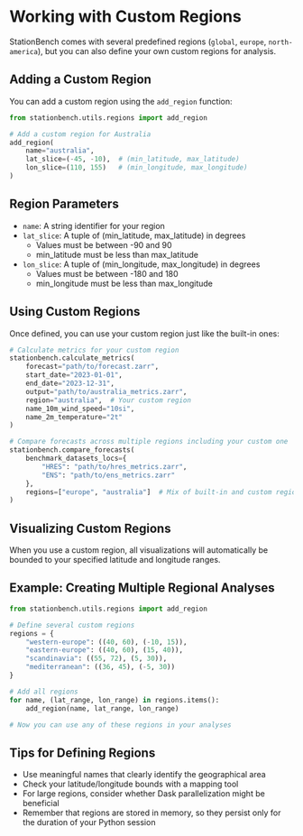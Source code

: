 # Working with Custom Regions

StationBench comes with several predefined regions (`global`, `europe`, `north-america`), but you can also define your own custom regions for analysis.

## Adding a Custom Region

You can add a custom region using the `add_region` function:

```python
from stationbench.utils.regions import add_region

# Add a custom region for Australia
add_region(
    name="australia", 
    lat_slice=(-45, -10),  # (min_latitude, max_latitude)
    lon_slice=(110, 155)   # (min_longitude, max_longitude)
)
```

## Region Parameters

- `name`: A string identifier for your region
- `lat_slice`: A tuple of (min_latitude, max_latitude) in degrees
  - Values must be between -90 and 90
  - min_latitude must be less than max_latitude
- `lon_slice`: A tuple of (min_longitude, max_longitude) in degrees
  - Values must be between -180 and 180
  - min_longitude must be less than max_longitude

## Using Custom Regions

Once defined, you can use your custom region just like the built-in ones:

```python
# Calculate metrics for your custom region
stationbench.calculate_metrics(
    forecast="path/to/forecast.zarr",
    start_date="2023-01-01",
    end_date="2023-12-31",
    output="path/to/australia_metrics.zarr",
    region="australia",  # Your custom region
    name_10m_wind_speed="10si",
    name_2m_temperature="2t"
)

# Compare forecasts across multiple regions including your custom one
stationbench.compare_forecasts(
    benchmark_datasets_locs={
        "HRES": "path/to/hres_metrics.zarr", 
        "ENS": "path/to/ens_metrics.zarr"
    },
    regions=["europe", "australia"]  # Mix of built-in and custom regions
)
```

## Visualizing Custom Regions

When you use a custom region, all visualizations will automatically be bounded to your specified latitude and longitude ranges.

## Example: Creating Multiple Regional Analyses

```python
from stationbench.utils.regions import add_region

# Define several custom regions
regions = {
    "western-europe": ((40, 60), (-10, 15)),
    "eastern-europe": ((40, 60), (15, 40)),
    "scandinavia": ((55, 72), (5, 30)),
    "mediterranean": ((36, 45), (-5, 30))
}

# Add all regions
for name, (lat_range, lon_range) in regions.items():
    add_region(name, lat_range, lon_range)

# Now you can use any of these regions in your analyses
```

## Tips for Defining Regions

- Use meaningful names that clearly identify the geographical area
- Check your latitude/longitude bounds with a mapping tool
- For large regions, consider whether Dask parallelization might be beneficial
- Remember that regions are stored in memory, so they persist only for the duration of your Python session


